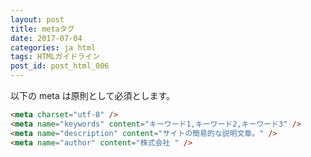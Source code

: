 ```yaml
---
layout: post
title: metaタグ
date: 2017-07-04
categories: ja html
tags: HTMLガイドライン
post_id: post_html_006
---
```


以下の meta は原則として必須とします。

```html
<meta charset="utf-8" />
<meta name="keywords" content="キーワード1,キーワード2,キーワード3" />
<meta name="description" content="サイトの簡易的な説明文章。" />
<meta name="author" content="株式会社 " />
```
